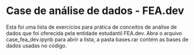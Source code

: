 # Case de análise de dados - FEA.dev

Esta foi uma lista de exercícios para prática de conceitos de análise de dados que foi oferecida pela entidade estudantil FEA.dev.
Abra o arquivo case_fea_dev.ipynb para abrir a lista, a pasta bases.rar contém as bases de dados usadas no código.
